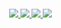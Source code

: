 <p align="center">
  <a href="https://bwcnafrica.com">
    <img src="https://img.shields.io/badge/Website-BWCNAfrica.com-blue?style=flat&logo=Google-Chrome&logoColor=white" />
  </a>
  <a href="https://linkedin.com/company/bwcnafrica">
    <img src="https://img.shields.io/badge/LinkedIn-BWCNAfrica-blue?style=flat&logo=linkedin" />
  </a>
  <a href="https://twitter.com/bwcnafrica">
    <img src="https://img.shields.io/badge/Twitter-@bwcnafrica-1DA1F2?style=flat&logo=twitter&logoColor=white" />
  </a>
  <a href="https://youtube.com/@bwcnafrica">
    <img src="https://img.shields.io/badge/YouTube-BWCNAfrica-red?style=flat&logo=youtube" />
  </a>
</p>
